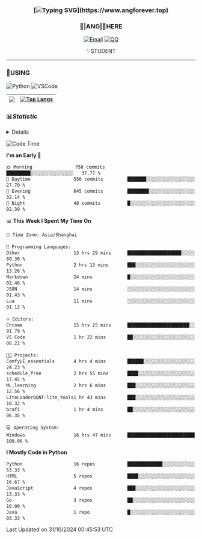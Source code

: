 <div align="center">


### [![Typing SVG](https://readme-typing-svg.herokuapp.com?size=25&duration=2500&color=8C43EA&vCenter=true&width=200&height=40&lines=%F0%9F%8C%B1ANGJustinl%F0%9F%8C%B1+!)](https://www.angforever.top)


### 🥛|**ANG**|🥛HERE



[![Email](https://img.shields.io/badge/Email-ANGJustin@mail.angforever.top-6A5ACD?style=flat-square&logoColor=fff)](mailto:ANGJustinl@163.com)
[![QQ](https://img.shields.io/badge/QQ-77139032-98FB98?style=flat-square&logoColor=fff)](https://qm.qq.com/cgi-bin/qm/qr?k=mcs-cON_aPNfc3hO8-H7lWJHDX-5nKr7&noverify=0)




✨STUDENT 

</div>

---

### 🎨USING

![Python](https://img.shields.io/badge/-Python-blue?style=flat-square&logo=Python&logoColor=fff)
![VSCode](https://img.shields.io/badge/-VSCode-blue?style=flat-square&logo=visualstudiocode&logoColor=fff)



|<img align="right" src="https://github-readme-stats.vercel.app/api?username=ANGJustinl&rank_icon=github&count_private=true&show_icons=true&hide_border=true&bg_color=15,f2f7fd,E0EAFC" />| [![Top Langs](https://github-readme-stats.vercel.app/api/top-langs/?username=angjustinl&hide=javascript,html,css)](https://github.com/angjustinl)|
|---|---|




### 📊*Statistic* 

<details>

<p align="center">
   <img src="github-metrics.svg" alt="typing-svg">
</p>

[![Github activity graph](https://github-readme-activity-graph.angforever.top/graph?username=ANGJustinl&theme=dracula)](https://github.com/ANGJustinl/ANGJustinl)
![image](https://github.com/ANGJustinl/ANGJustinl/assets/96008766/f6c957b8-b907-482a-8804-4c1f944d4b60)
</details>

<!--START_SECTION:waka-->
![Code Time](http://img.shields.io/badge/Code%20Time-377%20hrs%2057%20mins-blue)

**I'm an Early 🐤** 

```text
🌞 Morning                758 commits         █████████░░░░░░░░░░░░░░░░   37.77 % 
🌆 Daytime                556 commits         ███████░░░░░░░░░░░░░░░░░░   27.70 % 
🌃 Evening                645 commits         ████████░░░░░░░░░░░░░░░░░   32.14 % 
🌙 Night                  48 commits          █░░░░░░░░░░░░░░░░░░░░░░░░   02.39 % 
```


📊 **This Week I Spent My Time On** 

```text
🕑︎ Time Zone: Asia/Shanghai

💬 Programming Languages: 
Other                    13 hrs 29 mins      ████████████████████░░░░░   80.30 % 
Python                   2 hrs 13 mins       ███░░░░░░░░░░░░░░░░░░░░░░   13.26 % 
Markdown                 24 mins             █░░░░░░░░░░░░░░░░░░░░░░░░   02.46 % 
JSON                     14 mins             ░░░░░░░░░░░░░░░░░░░░░░░░░   01.43 % 
Lua                      11 mins             ░░░░░░░░░░░░░░░░░░░░░░░░░   01.12 % 

🔥 Editors: 
Chrome                   15 hrs 25 mins      ███████████████████████░░   91.79 % 
VS Code                  1 hr 22 mins        ██░░░░░░░░░░░░░░░░░░░░░░░   08.21 % 

🐱‍💻 Projects: 
ComfyUI_essentials       4 hrs 4 mins        ██████░░░░░░░░░░░░░░░░░░░   24.23 % 
schedule_free            2 hrs 55 mins       ████░░░░░░░░░░░░░░░░░░░░░   17.45 % 
ML_learning              2 hrs 6 mins        ███░░░░░░░░░░░░░░░░░░░░░░   12.56 % 
LiteLoaderQQNT-lite_tools1 hr 43 mins        ███░░░░░░░░░░░░░░░░░░░░░░   10.32 % 
brafi                    1 hr 4 mins         ██░░░░░░░░░░░░░░░░░░░░░░░   06.35 % 

💻 Operating System: 
Windows                  16 hrs 47 mins      █████████████████████████   100.00 % 
```

**I Mostly Code in Python** 

```text
Python                   16 repos            █████████████░░░░░░░░░░░░   53.33 % 
HTML                     5 repos             ████░░░░░░░░░░░░░░░░░░░░░   16.67 % 
JavaScript               4 repos             ███░░░░░░░░░░░░░░░░░░░░░░   13.33 % 
Go                       3 repos             ██░░░░░░░░░░░░░░░░░░░░░░░   10.00 % 
Java                     1 repo              █░░░░░░░░░░░░░░░░░░░░░░░░   03.33 % 
```




 Last Updated on 31/10/2024 00:45:53 UTC
<!--END_SECTION:waka-->
